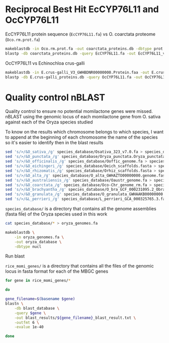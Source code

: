 # Reciprocal Best Hit EcCYP76L11 and OcCYP76L11

EcCYP76L11 protein sequence (`EcCYP76L11.fa`) vs O. coarctata proteome (`Oco.rm.prot.fa`)

```bash
makeblastdb -in Oco.rm.prot.fa -out coarctata_proteins.db -dbtype prot -parse_seqids
blastp -db coarctata_proteins.db -query EcCYP76L11.fa -out EcCYP76L11_vs_O_coarctata.txt -outfmt 6 -evalue 1e-50
```

OcCYP76L11 vs Echinochloa crus-galli

```bash
makeblastdb -in E.crus-galli_V3_GWHBDNR00000000.Protein.faa -out E.crus-galli_proteins.db -dbtype prot -parse_seqids
blastp -db E.crus-galli_proteins.db -query OcCYP76L11.fa -out OcCYP76L11_vs_E_crus-galli.txt -outfmt 6 -evalue 1e-50
```


# Quality control nBLAST

Quality control to ensure no potential momilactone genes were missed. nBLAST using the genomic locus of each momilactone gene from O. sativa against each of the Oryza species studied



To know on the results which chromosome belongs to which species, I want to append at the beginning of each chromosome the name of the species so it's easier to identify then in the blast results

```bash
sed 's/>/&O_sativa_/g' species_database/Osativa_323_v7.0.fa > species_database/Osativa_323_v7.0_modified.fa
sed 's/>/&O_punctata_/g' species_database/Oryza_punctata.Oryza_punctata_v1.2.dna.toplevel.fa > species_database/Oryza_punctata.Oryza_punctata_v1.2.dna.toplevel_modified.fa
sed 's/>/&O_officinalis_/g' species_database/Ooffic_genome.fa > species_database/Ooffic_genome_modiefied.fa
sed 's/>/&O_eichingeri_/g' species_database/Oeich_scaffolds.fasta > species_database/Oeich_scaffolds_modified.fasta
sed 's/>/&O_rhizomatis_/g' species_database/Orhiz_scaffolds.fasta > species_database/Orhiz_scaffolds_modified.fasta
sed 's/>/&O_alta_/g' species_database/O_alta_GWHAZTO00000000.genome.fasta > species_database/O_alta_GWHAZTO00000000.genome_modified.fasta
sed 's/>/&O_australiensis_/g' species_database/Oaustr_genome.fa > species_database/Oaustr_genome_modified.fa
sed 's/>/&O_coarctata_/g' species_database/Oco-Chr_genome_rm.fa > species_database/Oco-Chr_genome_rm_modified.fa
sed 's/>/&O_brachyantha_/g' species_database/O_bra_GCF_000231095.2_ObraRS2_genomic.fna > species_database/O_bra_GCF_000231095.2_ObraRS2_genomic_modified.fna
sed 's/>/&O_granulata_/g' species_database/O_granulata_GWHAAKB00000000.genome.fasta > species_database/O_granulata_GWHAAKB00000000.genome_modified.fasta
sed 's/>/&L_perrieri_/g' species_database/L_perrieri_GCA_000325765.3.fasta > species_database/L_perrieri_GCA_000325765.3_modified.fasta
```

`species_database/` is a directory that contains all the genome assemblies (fasta file) of the Oryza species used in this work

```bash
cat species_database/* > oryza_genomes.fa

makeblastdb \
    -in oryza_genomes.fa \
    -out oryza_database \
    -dbtype nucl 
```

Run blast

`rice_momi_genes/` is a directory that contains all the files of the genomic locus in fasta format for each of the MBGC genes

```bash
for gene in rice_momi_genes/*

do

gene_filename=$(basename $gene)
blastn \
    -db blast_database \
    -query $gene \
    -out blast_results/${gene_filename}_blast_result.txt \
    -outfmt 6 \
    -evalue 1e-40

done
```
